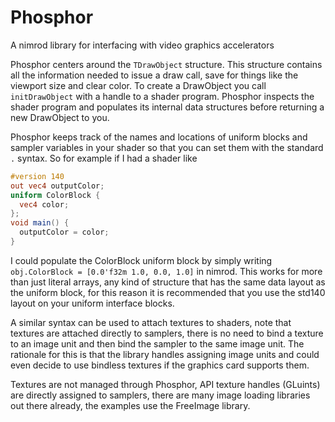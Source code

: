 Phosphor
========

A nimrod library for interfacing with video graphics accelerators

Phosphor centers around the `TDrawObject` structure. This structure
contains all the information needed to issue a draw call, save for
things like the viewport size and clear color. To create a DrawObject
you call `initDrawObject` with a handle to a shader program. Phosphor
inspects the shader program and populates its internal data structures
before returning a new DrawObject to you.

Phosphor keeps track of the names and locations of uniform blocks and
sampler variables in your shader so that you can set them with the
standard `.` syntax. So for example if I had a shader like
```glsl
#version 140
out vec4 outputColor;
uniform ColorBlock {
  vec4 color;
};
void main() {
  outputColor = color;
}
```
I could populate the ColorBlock uniform block by simply writing 
`obj.ColorBlock = [0.0'f32m 1.0, 0.0, 1.0]` in nimrod. This works
for more than just literal arrays, any kind of structure that has the
same data layout as the uniform block, for this reason it is recommended
that you use the std140 layout on your uniform interface blocks.

A similar syntax can be used to attach textures to shaders, note that
textures are attached directly to samplers, there is no need to bind a
texture to an image unit and then bind the sampler to the same image unit.
The rationale for this is that the library handles assigning image units and
could even decide to use bindless textures if the graphics card supports them.

Textures are not managed through Phosphor, API texture handles (GLuints) are
directly assigned to samplers, there are many image loading libraries out
there already, the examples use the FreeImage library.
